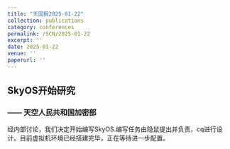 ```yaml
---
title: "天国报2025-01-22"
collection: publications
category: conferences
permalink: /SCN/2025-01-22
excerpt: ''
date: 2025-01-22
venue: ''
paperurl: ''
---
```


## SkyOS开始研究
### —— 天空人民共和国加密部
经内部讨论，我们决定开始编写SkyOS.编写任务由隐鼠提出并负责，cq进行设计。目前虚拟机环境已经搭建完毕，正在等待进一步配置。
